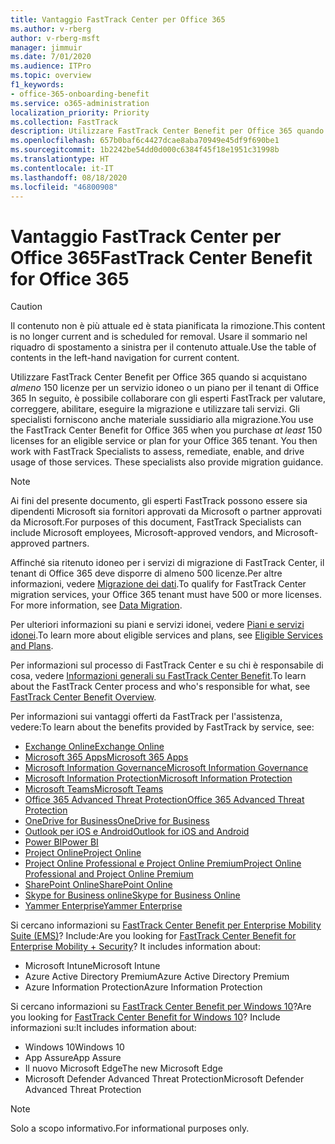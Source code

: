 ```yaml
---
title: Vantaggio FastTrack Center per Office 365
ms.author: v-rberg
author: v-rberg-msft
manager: jimmuir
ms.date: 7/01/2020
ms.audience: ITPro
ms.topic: overview
f1_keywords:
- office-365-onboarding-benefit
ms.service: o365-administration
localization_priority: Priority
ms.collection: FastTrack
description: Utilizzare FastTrack Center Benefit per Office 365 quando si acquistano almeno 150 licenze per un servizio idoneo o un piano per il tenant di Office 365 In seguito, è possibile collaborare con gli esperti FastTrack per valutare, correggere, abilitare, eseguire la migrazione e utilizzare tali servizi. Gli specialisti forniscono anche materiale sussidiario alla migrazione.
ms.openlocfilehash: 657b0baf6c4427dcae8aba70949e45df9f690be1
ms.sourcegitcommit: 1b2242be54dd0d000c6384f45f18e1951c31998b
ms.translationtype: HT
ms.contentlocale: it-IT
ms.lasthandoff: 08/18/2020
ms.locfileid: "46800908"
---
```

# <a name="fasttrack-center-benefit-for-office-365"></a><span data-ttu-id="d25fd-105">Vantaggio FastTrack Center per Office 365</span><span class="sxs-lookup"><span data-stu-id="d25fd-105">FastTrack Center Benefit for Office 365</span></span>

> [!CAUTION]
> <span data-ttu-id="d25fd-106">Il contenuto non è più attuale ed è stata pianificata la rimozione.</span><span class="sxs-lookup"><span data-stu-id="d25fd-106">This content is no longer current and is scheduled for removal.</span></span> <span data-ttu-id="d25fd-107">Usare il sommario nel riquadro di spostamento a sinistra per il contenuto attuale.</span><span class="sxs-lookup"><span data-stu-id="d25fd-107">Use the table of contents in the left-hand navigation for current content.</span></span>

<span data-ttu-id="d25fd-p103">Utilizzare FastTrack Center Benefit per Office 365 quando si acquistano *almeno* 150 licenze per un servizio idoneo o un piano per il tenant di Office 365 In seguito, è possibile collaborare con gli esperti FastTrack per valutare, correggere, abilitare, eseguire la migrazione e utilizzare tali servizi. Gli specialisti forniscono anche materiale sussidiario alla migrazione.</span><span class="sxs-lookup"><span data-stu-id="d25fd-p103">You use the FastTrack Center Benefit for Office 365 when you purchase  *at least*  150 licenses for an eligible service or plan for your Office 365 tenant. You then work with FastTrack Specialists to assess, remediate, enable, and drive usage of those services. These specialists also provide migration guidance.</span></span> 
  
> [!NOTE]
> <span data-ttu-id="d25fd-111">Ai fini del presente documento, gli esperti FastTrack possono essere sia dipendenti Microsoft sia fornitori approvati da Microsoft o partner approvati da Microsoft.</span><span class="sxs-lookup"><span data-stu-id="d25fd-111">For purposes of this document, FastTrack Specialists can include Microsoft employees, Microsoft-approved vendors, and Microsoft-approved partners.</span></span> 
  
<span data-ttu-id="d25fd-p104">Affinché sia ritenuto idoneo per i servizi di migrazione di FastTrack Center, il tenant di Office 365 deve disporre di almeno 500 licenze.Per altre informazioni, vedere [Migrazione dei dati](O365-data-migration.md).</span><span class="sxs-lookup"><span data-stu-id="d25fd-p104">To qualify for FastTrack Center migration services, your Office 365 tenant must have 500 or more licenses. For more information, see [Data Migration](O365-data-migration.md).</span></span>
  
<span data-ttu-id="d25fd-114">Per ulteriori informazioni su piani e servizi idonei, vedere [Piani e servizi idonei](M365-eligible-services-and-plans.md).</span><span class="sxs-lookup"><span data-stu-id="d25fd-114">To learn more about eligible services and plans, see [Eligible Services and Plans](M365-eligible-services-and-plans.md).</span></span>
  
<span data-ttu-id="d25fd-115">Per informazioni sul processo di FastTrack Center e su chi è responsabile di cosa, vedere [Informazioni generali su FastTrack Center Benefit](O365-fasttrack-benefit-overview.md).</span><span class="sxs-lookup"><span data-stu-id="d25fd-115">To learn about the FastTrack Center process and who's responsible for what, see [FastTrack Center Benefit Overview](O365-fasttrack-benefit-overview.md).</span></span>

<span data-ttu-id="d25fd-116">Per informazioni sui vantaggi offerti da FastTrack per l'assistenza, vedere:</span><span class="sxs-lookup"><span data-stu-id="d25fd-116">To learn about the benefits provided by FastTrack by service, see:</span></span>

- [<span data-ttu-id="d25fd-117">Exchange Online</span><span class="sxs-lookup"><span data-stu-id="d25fd-117">Exchange Online</span></span>](O365-fasttrack-responsibilities.md#exchange-online)
- [<span data-ttu-id="d25fd-118">Microsoft 365 Apps</span><span class="sxs-lookup"><span data-stu-id="d25fd-118">Microsoft 365 Apps</span></span>](O365-fasttrack-responsibilities.md#microsoft-365-apps)
- [<span data-ttu-id="d25fd-119">Microsoft Information Governance</span><span class="sxs-lookup"><span data-stu-id="d25fd-119">Microsoft Information Governance</span></span>](O365-fasttrack-responsibilities.md#microsoft-information-governance)
- [<span data-ttu-id="d25fd-120">Microsoft Information Protection</span><span class="sxs-lookup"><span data-stu-id="d25fd-120">Microsoft Information Protection</span></span>](O365-fasttrack-responsibilities.md#microsoft-information-protection)
- [<span data-ttu-id="d25fd-121">Microsoft Teams</span><span class="sxs-lookup"><span data-stu-id="d25fd-121">Microsoft Teams</span></span>](O365-fasttrack-responsibilities.md#microsoft-teams)
- [<span data-ttu-id="d25fd-122">Office 365 Advanced Threat Protection</span><span class="sxs-lookup"><span data-stu-id="d25fd-122">Office 365 Advanced Threat Protection</span></span>](O365-fasttrack-responsibilities.md#office-365-advanced-threat-protection)
- [<span data-ttu-id="d25fd-123">OneDrive for Business</span><span class="sxs-lookup"><span data-stu-id="d25fd-123">OneDrive for Business</span></span>](O365-fasttrack-responsibilities.md#onedrive-for-business)
- [<span data-ttu-id="d25fd-124">Outlook per iOS e Android</span><span class="sxs-lookup"><span data-stu-id="d25fd-124">Outlook for iOS and Android</span></span>](O365-fasttrack-responsibilities.md#outlook-for-ios-and-android)
- [<span data-ttu-id="d25fd-125">Power BI</span><span class="sxs-lookup"><span data-stu-id="d25fd-125">Power BI</span></span>](O365-fasttrack-responsibilities.md#power-bi)
- [<span data-ttu-id="d25fd-126">Project Online</span><span class="sxs-lookup"><span data-stu-id="d25fd-126">Project Online</span></span>](O365-fasttrack-responsibilities.md#project-online)
- [<span data-ttu-id="d25fd-127">Project Online Professional e Project Online Premium</span><span class="sxs-lookup"><span data-stu-id="d25fd-127">Project Online Professional and Project Online Premium</span></span>](O365-fasttrack-responsibilities.md#project-online-professional-and-project-online-premium)
- [<span data-ttu-id="d25fd-128">SharePoint Online</span><span class="sxs-lookup"><span data-stu-id="d25fd-128">SharePoint Online</span></span>](O365-fasttrack-responsibilities.md#sharepoint-online)
- [<span data-ttu-id="d25fd-129">Skype for Business online</span><span class="sxs-lookup"><span data-stu-id="d25fd-129">Skype for Business Online</span></span>](O365-fasttrack-responsibilities.md#skype-for-business-online)
- [<span data-ttu-id="d25fd-130">Yammer Enterprise</span><span class="sxs-lookup"><span data-stu-id="d25fd-130">Yammer Enterprise</span></span>](O365-fasttrack-responsibilities.md#yammer-enterprise)
  
<span data-ttu-id="d25fd-p105">Si cercano informazioni su [FastTrack Center Benefit per Enterprise Mobility Suite (EMS)](EMS-fasttrack-benefit-for-EMS.md)? Include:</span><span class="sxs-lookup"><span data-stu-id="d25fd-p105">Are you looking for [FastTrack Center Benefit for Enterprise Mobility + Security](EMS-fasttrack-benefit-for-EMS.md)? It includes information about:</span></span>
  
- <span data-ttu-id="d25fd-133">Microsoft Intune</span><span class="sxs-lookup"><span data-stu-id="d25fd-133">Microsoft Intune</span></span>
- <span data-ttu-id="d25fd-134">Azure Active Directory Premium</span><span class="sxs-lookup"><span data-stu-id="d25fd-134">Azure Active Directory Premium</span></span> 
- <span data-ttu-id="d25fd-135">Azure Information Protection</span><span class="sxs-lookup"><span data-stu-id="d25fd-135">Azure Information Protection</span></span>

<span data-ttu-id="d25fd-136">Si cercano informazioni su [FastTrack Center Benefit per Windows 10](Win-10-fasttrack-benefit-for-Windows-10.md)?</span><span class="sxs-lookup"><span data-stu-id="d25fd-136">Are you looking for [FastTrack Center Benefit for Windows 10](Win-10-fasttrack-benefit-for-Windows-10.md)?</span></span> <span data-ttu-id="d25fd-137">Include informazioni su:</span><span class="sxs-lookup"><span data-stu-id="d25fd-137">It includes information about:</span></span>

- <span data-ttu-id="d25fd-138">Windows 10</span><span class="sxs-lookup"><span data-stu-id="d25fd-138">Windows 10</span></span>
- <span data-ttu-id="d25fd-139">App Assure</span><span class="sxs-lookup"><span data-stu-id="d25fd-139">App Assure</span></span>
- <span data-ttu-id="d25fd-140">Il nuovo Microsoft Edge</span><span class="sxs-lookup"><span data-stu-id="d25fd-140">The new Microsoft Edge</span></span>
- <span data-ttu-id="d25fd-141">Microsoft Defender Advanced Threat Protection</span><span class="sxs-lookup"><span data-stu-id="d25fd-141">Microsoft Defender Advanced Threat Protection</span></span>
    
> [!NOTE]
> <span data-ttu-id="d25fd-142">Solo a scopo informativo.</span><span class="sxs-lookup"><span data-stu-id="d25fd-142">For informational purposes only.</span></span> 

